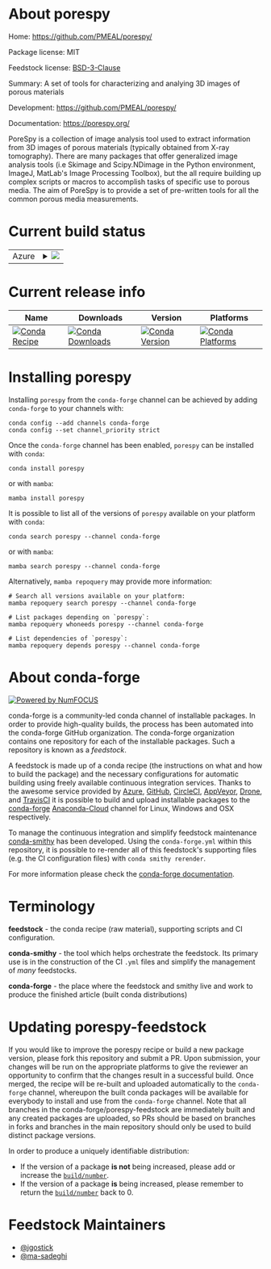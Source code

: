 About porespy
=============

Home: https://github.com/PMEAL/porespy/

Package license: MIT

Feedstock license: [BSD-3-Clause](https://github.com/conda-forge/porespy-feedstock/blob/main/LICENSE.txt)

Summary: A set of tools for characterizing and analying 3D images of porous materials

Development: https://github.com/PMEAL/porespy/

Documentation: https://porespy.org/

PoreSpy is a collection of image analysis tool used to extract information from 3D images of porous materials (typically obtained from X-ray tomography). There are many packages that offer generalized image analysis tools (i.e Skimage and Scipy.NDimage in the Python environment, ImageJ, MatLab's Image Processing Toolbox), but the all require building up complex scripts or macros to accomplish tasks of specific use to porous media. The aim of PoreSpy is to provide a set of pre-written tools for all the common porous media measurements.

Current build status
====================


<table>
    
  <tr>
    <td>Azure</td>
    <td>
      <details>
        <summary>
          <a href="https://dev.azure.com/conda-forge/feedstock-builds/_build/latest?definitionId=9674&branchName=main">
            <img src="https://dev.azure.com/conda-forge/feedstock-builds/_apis/build/status/porespy-feedstock?branchName=main">
          </a>
        </summary>
        <table>
          <thead><tr><th>Variant</th><th>Status</th></tr></thead>
          <tbody><tr>
              <td>linux_64_python3.10.____cpython</td>
              <td>
                <a href="https://dev.azure.com/conda-forge/feedstock-builds/_build/latest?definitionId=9674&branchName=main">
                  <img src="https://dev.azure.com/conda-forge/feedstock-builds/_apis/build/status/porespy-feedstock?branchName=main&jobName=linux&configuration=linux_64_python3.10.____cpython" alt="variant">
                </a>
              </td>
            </tr><tr>
              <td>linux_64_python3.7.____cpython</td>
              <td>
                <a href="https://dev.azure.com/conda-forge/feedstock-builds/_build/latest?definitionId=9674&branchName=main">
                  <img src="https://dev.azure.com/conda-forge/feedstock-builds/_apis/build/status/porespy-feedstock?branchName=main&jobName=linux&configuration=linux_64_python3.7.____cpython" alt="variant">
                </a>
              </td>
            </tr><tr>
              <td>linux_64_python3.8.____cpython</td>
              <td>
                <a href="https://dev.azure.com/conda-forge/feedstock-builds/_build/latest?definitionId=9674&branchName=main">
                  <img src="https://dev.azure.com/conda-forge/feedstock-builds/_apis/build/status/porespy-feedstock?branchName=main&jobName=linux&configuration=linux_64_python3.8.____cpython" alt="variant">
                </a>
              </td>
            </tr><tr>
              <td>linux_64_python3.9.____cpython</td>
              <td>
                <a href="https://dev.azure.com/conda-forge/feedstock-builds/_build/latest?definitionId=9674&branchName=main">
                  <img src="https://dev.azure.com/conda-forge/feedstock-builds/_apis/build/status/porespy-feedstock?branchName=main&jobName=linux&configuration=linux_64_python3.9.____cpython" alt="variant">
                </a>
              </td>
            </tr><tr>
              <td>osx_64_python3.10.____cpython</td>
              <td>
                <a href="https://dev.azure.com/conda-forge/feedstock-builds/_build/latest?definitionId=9674&branchName=main">
                  <img src="https://dev.azure.com/conda-forge/feedstock-builds/_apis/build/status/porespy-feedstock?branchName=main&jobName=osx&configuration=osx_64_python3.10.____cpython" alt="variant">
                </a>
              </td>
            </tr><tr>
              <td>osx_64_python3.7.____cpython</td>
              <td>
                <a href="https://dev.azure.com/conda-forge/feedstock-builds/_build/latest?definitionId=9674&branchName=main">
                  <img src="https://dev.azure.com/conda-forge/feedstock-builds/_apis/build/status/porespy-feedstock?branchName=main&jobName=osx&configuration=osx_64_python3.7.____cpython" alt="variant">
                </a>
              </td>
            </tr><tr>
              <td>osx_64_python3.8.____cpython</td>
              <td>
                <a href="https://dev.azure.com/conda-forge/feedstock-builds/_build/latest?definitionId=9674&branchName=main">
                  <img src="https://dev.azure.com/conda-forge/feedstock-builds/_apis/build/status/porespy-feedstock?branchName=main&jobName=osx&configuration=osx_64_python3.8.____cpython" alt="variant">
                </a>
              </td>
            </tr><tr>
              <td>osx_64_python3.9.____cpython</td>
              <td>
                <a href="https://dev.azure.com/conda-forge/feedstock-builds/_build/latest?definitionId=9674&branchName=main">
                  <img src="https://dev.azure.com/conda-forge/feedstock-builds/_apis/build/status/porespy-feedstock?branchName=main&jobName=osx&configuration=osx_64_python3.9.____cpython" alt="variant">
                </a>
              </td>
            </tr><tr>
              <td>win_64_python3.10.____cpython</td>
              <td>
                <a href="https://dev.azure.com/conda-forge/feedstock-builds/_build/latest?definitionId=9674&branchName=main">
                  <img src="https://dev.azure.com/conda-forge/feedstock-builds/_apis/build/status/porespy-feedstock?branchName=main&jobName=win&configuration=win_64_python3.10.____cpython" alt="variant">
                </a>
              </td>
            </tr><tr>
              <td>win_64_python3.7.____cpython</td>
              <td>
                <a href="https://dev.azure.com/conda-forge/feedstock-builds/_build/latest?definitionId=9674&branchName=main">
                  <img src="https://dev.azure.com/conda-forge/feedstock-builds/_apis/build/status/porespy-feedstock?branchName=main&jobName=win&configuration=win_64_python3.7.____cpython" alt="variant">
                </a>
              </td>
            </tr><tr>
              <td>win_64_python3.8.____cpython</td>
              <td>
                <a href="https://dev.azure.com/conda-forge/feedstock-builds/_build/latest?definitionId=9674&branchName=main">
                  <img src="https://dev.azure.com/conda-forge/feedstock-builds/_apis/build/status/porespy-feedstock?branchName=main&jobName=win&configuration=win_64_python3.8.____cpython" alt="variant">
                </a>
              </td>
            </tr><tr>
              <td>win_64_python3.9.____cpython</td>
              <td>
                <a href="https://dev.azure.com/conda-forge/feedstock-builds/_build/latest?definitionId=9674&branchName=main">
                  <img src="https://dev.azure.com/conda-forge/feedstock-builds/_apis/build/status/porespy-feedstock?branchName=main&jobName=win&configuration=win_64_python3.9.____cpython" alt="variant">
                </a>
              </td>
            </tr>
          </tbody>
        </table>
      </details>
    </td>
  </tr>
</table>

Current release info
====================

| Name | Downloads | Version | Platforms |
| --- | --- | --- | --- |
| [![Conda Recipe](https://img.shields.io/badge/recipe-porespy-green.svg)](https://anaconda.org/conda-forge/porespy) | [![Conda Downloads](https://img.shields.io/conda/dn/conda-forge/porespy.svg)](https://anaconda.org/conda-forge/porespy) | [![Conda Version](https://img.shields.io/conda/vn/conda-forge/porespy.svg)](https://anaconda.org/conda-forge/porespy) | [![Conda Platforms](https://img.shields.io/conda/pn/conda-forge/porespy.svg)](https://anaconda.org/conda-forge/porespy) |

Installing porespy
==================

Installing `porespy` from the `conda-forge` channel can be achieved by adding `conda-forge` to your channels with:

```
conda config --add channels conda-forge
conda config --set channel_priority strict
```

Once the `conda-forge` channel has been enabled, `porespy` can be installed with `conda`:

```
conda install porespy
```

or with `mamba`:

```
mamba install porespy
```

It is possible to list all of the versions of `porespy` available on your platform with `conda`:

```
conda search porespy --channel conda-forge
```

or with `mamba`:

```
mamba search porespy --channel conda-forge
```

Alternatively, `mamba repoquery` may provide more information:

```
# Search all versions available on your platform:
mamba repoquery search porespy --channel conda-forge

# List packages depending on `porespy`:
mamba repoquery whoneeds porespy --channel conda-forge

# List dependencies of `porespy`:
mamba repoquery depends porespy --channel conda-forge
```


About conda-forge
=================

[![Powered by
NumFOCUS](https://img.shields.io/badge/powered%20by-NumFOCUS-orange.svg?style=flat&colorA=E1523D&colorB=007D8A)](https://numfocus.org)

conda-forge is a community-led conda channel of installable packages.
In order to provide high-quality builds, the process has been automated into the
conda-forge GitHub organization. The conda-forge organization contains one repository
for each of the installable packages. Such a repository is known as a *feedstock*.

A feedstock is made up of a conda recipe (the instructions on what and how to build
the package) and the necessary configurations for automatic building using freely
available continuous integration services. Thanks to the awesome service provided by
[Azure](https://azure.microsoft.com/en-us/services/devops/), [GitHub](https://github.com/),
[CircleCI](https://circleci.com/), [AppVeyor](https://www.appveyor.com/),
[Drone](https://cloud.drone.io/welcome), and [TravisCI](https://travis-ci.com/)
it is possible to build and upload installable packages to the
[conda-forge](https://anaconda.org/conda-forge) [Anaconda-Cloud](https://anaconda.org/)
channel for Linux, Windows and OSX respectively.

To manage the continuous integration and simplify feedstock maintenance
[conda-smithy](https://github.com/conda-forge/conda-smithy) has been developed.
Using the ``conda-forge.yml`` within this repository, it is possible to re-render all of
this feedstock's supporting files (e.g. the CI configuration files) with ``conda smithy rerender``.

For more information please check the [conda-forge documentation](https://conda-forge.org/docs/).

Terminology
===========

**feedstock** - the conda recipe (raw material), supporting scripts and CI configuration.

**conda-smithy** - the tool which helps orchestrate the feedstock.
                   Its primary use is in the construction of the CI ``.yml`` files
                   and simplify the management of *many* feedstocks.

**conda-forge** - the place where the feedstock and smithy live and work to
                  produce the finished article (built conda distributions)


Updating porespy-feedstock
==========================

If you would like to improve the porespy recipe or build a new
package version, please fork this repository and submit a PR. Upon submission,
your changes will be run on the appropriate platforms to give the reviewer an
opportunity to confirm that the changes result in a successful build. Once
merged, the recipe will be re-built and uploaded automatically to the
`conda-forge` channel, whereupon the built conda packages will be available for
everybody to install and use from the `conda-forge` channel.
Note that all branches in the conda-forge/porespy-feedstock are
immediately built and any created packages are uploaded, so PRs should be based
on branches in forks and branches in the main repository should only be used to
build distinct package versions.

In order to produce a uniquely identifiable distribution:
 * If the version of a package **is not** being increased, please add or increase
   the [``build/number``](https://docs.conda.io/projects/conda-build/en/latest/resources/define-metadata.html#build-number-and-string).
 * If the version of a package **is** being increased, please remember to return
   the [``build/number``](https://docs.conda.io/projects/conda-build/en/latest/resources/define-metadata.html#build-number-and-string)
   back to 0.

Feedstock Maintainers
=====================

* [@jgostick](https://github.com/jgostick/)
* [@ma-sadeghi](https://github.com/ma-sadeghi/)


